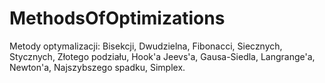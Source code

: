 # MethodsOfOptimizations
Metody optymalizacji: Bisekcji, Dwudzielna, Fibonacci, Siecznych, Stycznych, Złotego podziału, Hook'a Jeevs'a, Gausa-Siedla, Langrange'a, Newton'a, Najszybszego spadku, Simplex.

